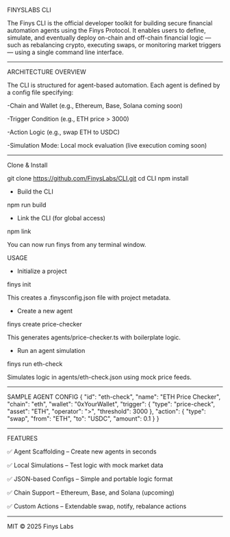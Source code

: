 FINYSLABS CLI

The Finys CLI is the official developer toolkit for building secure financial automation agents using the Finys Protocol. It enables users to define, simulate, and eventually deploy on-chain and off-chain financial logic — such as rebalancing crypto, executing swaps, or monitoring market triggers — using a single command line interface.


-------------------------------------------------------------------------------------------------

ARCHITECTURE OVERVIEW

The CLI is structured for agent-based automation. Each agent is defined by a config file specifying:

-Chain and Wallet (e.g., Ethereum, Base, Solana coming soon)

-Trigger Condition (e.g., ETH price > 3000)

-Action Logic (e.g., swap ETH to USDC)

-Simulation Mode: Local mock evaluation (live execution coming soon)


-------------------------------------------------------------------------------------------------

Clone & Install

git clone https://github.com/FinysLabs/CLI.git
cd CLI
npm install

- Build the CLI

npm run build



- Link the CLI (for global access)

npm link

You can now run finys from any terminal window.


USAGE

- Initialize a project

finys init

This creates a .finysconfig.json file with project metadata.

- Create a new agent

finys create price-checker

This generates agents/price-checker.ts with boilerplate logic.

- Run an agent simulation

finys run eth-check

Simulates logic in agents/eth-check.json using mock price feeds.

-------------------------------------------------------------------------------------------------

SAMPLE AGENT CONFIG
{
  "id": "eth-check",
  "name": "ETH Price Checker",
  "chain": "eth",
  "wallet": "0xYourWallet",
  "trigger": {
    "type": "price-check",
    "asset": "ETH",
    "operator": ">",
    "threshold": 3000
  },
  "action": {
    "type": "swap",
    "from": "ETH",
    "to": "USDC",
    "amount": 0.1
  }
}

-------------------------------------------------------------------------------------------------

FEATURES

✅ Agent Scaffolding – Create new agents in seconds

✅ Local Simulations – Test logic with mock market data

✅ JSON-based Configs – Simple and portable logic format

✅ Chain Support – Ethereum, Base, and Solana (upcoming)

✅ Custom Actions – Extendable swap, notify, rebalance actions


-------------------------------------------------------------------------------------------------


MIT © 2025 Finys Labs
